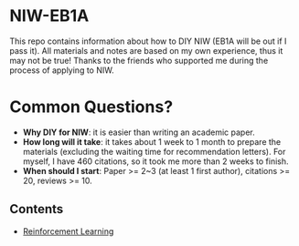 # NIW-EB1A
This repo contains information about how to DIY NIW (EB1A will be out if I pass it). All materials and notes are based on my own experience, thus it may not be true! Thanks to the friends who supported me during the process of applying to NIW. 

# Common Questions?
- **Why DIY for NIW**: it is easier than writing an academic paper.
- **How long will it take**: it takes about 1 week to 1 month to prepare the materials (excluding the waiting time for recommendation letters). For myself, I have 460 citations, so it took me more than 2 weeks to finish.
- **When should I start**: Paper >= 2~3 (at least 1 first author), citations >= 20, reviews >= 10. 

## Contents
* [Reinforcement Learning](#reinforcement-Learning)
